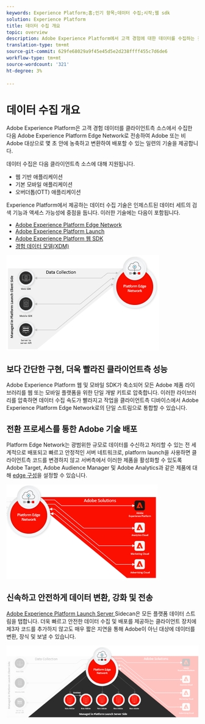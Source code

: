 ```yaml
---
keywords: Experience Platform;홈;인기 항목;데이터 수집;시작;웹 sdk
solution: Experience Platform
title: 데이터 수집 개요
topic: overview
description: Adobe Experience Platform에서 고객 경험에 대한 데이터를 수집하는 것과 관련된 다양한 기술에 대해 알아봅니다.
translation-type: tm+mt
source-git-commit: 629fe68029a9f45e45d5e2d238ffff455c7d6de6
workflow-type: tm+mt
source-wordcount: '321'
ht-degree: 3%

---
```



# 데이터 수집 개요

Adobe Experience Platform은 고객 경험 데이터를 클라이언트측 소스에서 수집한 다음 Adobe Experience Platform Edge Network로 전송하여 Adobe 또는 비Adobe 대상으로 몇 초 안에 농축하고 변환하여 배포할 수 있는 일련의 기술을 제공합니다.

데이터 수집은 다음 클라이언트측 소스에 대해 지원됩니다.

* 웹 기반 애플리케이션
* 기본 모바일 애플리케이션
* 오버더톱(OTT) 애플리케이션

Experience Platform에서 제공하는 데이터 수집 기술은 인제스트된 데이터 세트의 검색 기능과 액세스 가능성에 중점을 둡니다. 이러한 기술에는 다음이 포함됩니다.

* [Adobe Experience Platform Edge Network](https://experienceleague.adobe.com/docs/web-sdk-learn/tutorials/introduction-to-web-sdk-and-edge-network.html)
* [Adobe Experience Platform Launch](https://adobe.com/go/launch_help_en)
* [Adobe Experience Platform 웹 SDK](../edge/home.md)
* [경험 데이터 모델(XDM)](../xdm/home.md)

![](./images/Collection.png)

## 보다 간단한 구현, 더욱 빨라진 클라이언트측 성능

Adobe Experience Platform 웹 및 모바일 SDK가 축소되어 모든 Adobe 제품 라이브러리를 웹 또는 모바일 플랫폼을 위한 단일 개발 키트로 압축합니다. 이러한 라이브러리를 압축하면 데이터 수집 속도가 빨라지고 작업을 클라이언트측 디바이스에서 Adobe Experience Platform Edge Network로의 단일 스트림으로 통합할 수 있습니다.

## 전환 프로세스를 통한 Adobe 기술 배포

Platform Edge Network는 광범위한 규모로 데이터를 수신하고 처리할 수 있는 전 세계적으로 배포되고 빠르고 안정적인 서버 네트워크로, platform launch을 사용하면 클라이언트측 코드를 변경하지 않고 서버측에서 이러한 제품을 활성화할 수 있도록 Adobe Target, Adobe Audience Manager 및 Adobe Analytics과 같은 제품에 대해 [edge 구성](../edge/fundamentals/edge-configuration.md)을 설정할 수 있습니다.

![](./images/deploy.png)

## 신속하고 안전하게 데이터 변환, 강화 및 전송

[Adobe Experience Platform Launch Server ](https://experienceleague.adobe.com/docs/launch/using/server-side-info/server-side-overview.html) Sidecan은 모든 플랫폼 데이터 스트림을 탭합니다. 더욱 빠르고 안전한 데이터 수집 및 배포를 제공하는 클라이언트 장치에 제3자 코드를 추가하지 않고도 매우 짧은 지연을 통해 Adobe이 아닌 대상에 데이터를 변환, 장식 및 보낼 수 있습니다.

![](./images/launch.png)